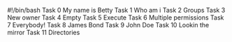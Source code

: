 #!/bin/bash
Task 0 My name is Betty
Task 1 Who am i
Task 2 Groups
Task 3 New owner
Task 4 Empty
Task 5 Execute
Task 6 Multiple permissions
Task 7 Everybody!
Task 8 James Bond
Task 9 John Doe
Task 10 Lookin the mirror
Task 11 Directories

